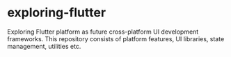 # exploring-flutter
Exploring Flutter platform as future cross-platform UI development frameworks. This repository consists of platform features, UI libraries, state management, utilities etc.
